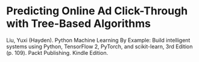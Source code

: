 # Predicting Online Ad Click-Through with Tree-Based Algorithms

Liu, Yuxi (Hayden). Python Machine Learning By Example: Build intelligent systems using Python, TensorFlow 2, PyTorch, and scikit-learn, 3rd Edition (p. 109). Packt Publishing. Kindle Edition. 
